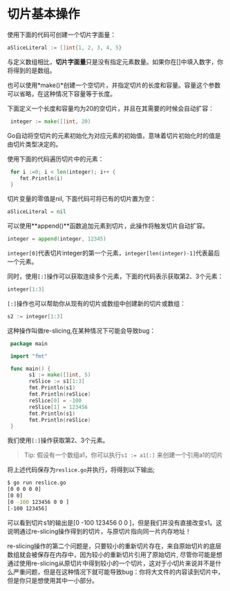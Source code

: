 # **切片基本操作**

使用下面的代码可创建一个切片字面量：
```go
aSliceLiteral := []int{1, 2, 3, 4, 5}
```
与定义数组相比，**切片字面量**只是没有指定元素数量。如果你在[]中填入数字，你将得到的是数组。

也可以使用*make()*创建一个空切片，并指定切片的长度和容量。容量这个参数可以省略，在这种情况下容量等于长度。

下面定义一个长度和容量均为20的空切片，并且在其需要的时候会自动扩容：

```go
 integer := make([]int, 20)
```

Go自动将空切片的元素初始化为对应元素的初始值，意味着切片初始化时的值是由切片类型决定的。

使用下面的代码遍历切片中的元素：

```go
 for i :=0; i < len(integer); i++ {
    fmt.Println(i)
 }
```

切片变量的零值是nil, 下面代码可将已有的切片置为空：

```go
aSliceLiteral = nil
```

可以使用**append()**函数追加元素到切片，此操作将触发切片自动扩容。

```go
integer = append(integer, 12345)
```

`integer[0]`代表切片integer的第一个元素，`integer[len(integer)-1]`代表最后一个元素。

同时，使用`[:]`操作可以获取连续多个元素，下面的代码表示获取第2、3个元素：

```go
integer[1:3]
```

`[:]`操作也可以帮助你从现有的切片或数组中创建新的切片或数组：

```go
s2 := integer[1:3]
```

这种操作叫做re-slicing,在某种情况下可能会导致bug：

```go
 package main

 import "fmt"

 func main() {
   ​	s1 := make([]int, 5)
   ​	reSlice := s1[1:3]
   ​	fmt.Println(s1)
   ​	fmt.Println(reSlice)
   ​	reSlice[0] = -100
   ​	reSlice[1] = 123456
   ​	fmt.Println(s1)
   ​	fmt.Println(reSlice)
 }
```

我们使用`[:]`操作获取第2、3个元素。

> Tip: 假设有一个数组a1，你可以执行`s1 := a1[:]` 来创建一个引用a1的切片

将上述代码保存为`reslice.go`并执行，将得到以下输出;

```bash
$ go run reslice.go
[0 0 0 0 0]
[0 0]
[0 -100 123456 0 0 ]
[-100 123456]
```

可以看到切片s1的输出是[0 -100 123456 0 0 ]，但是我们并没有直接改变s1。这说明通过re-slicing操作得到的切片，与原切片指向同一片内存地址！

re-slicing操作的第二个问题是，只要较小的重新切片存在，来自原始切片的底层数组就会被保存在内存中，因为较小的重新切片引用了原始切片, 尽管你可能是想通过使用re-slicing从原切片中得到较小的一个切片，这对于小切片来说并不是什么严重问题，但是在这种情况下就可能导致bug：你将大文件的内容读到切片中，但是你只是想使用其中一小部分。

